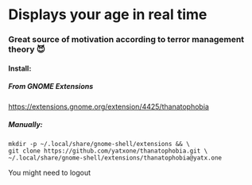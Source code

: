 # Displays your age in real time

### Great source of motivation according to terror management theory 😈

#### Install:

##### From GNOME Extensions

https://extensions.gnome.org/extension/4425/thanatophobia

##### Manually:

```shell
mkdir -p ~/.local/share/gnome-shell/extensions && \
git clone https://github.com/yatxone/thanatophobia.git \
~/.local/share/gnome-shell/extensions/thanatophobia@yatx.one
```
You might need to logout 
